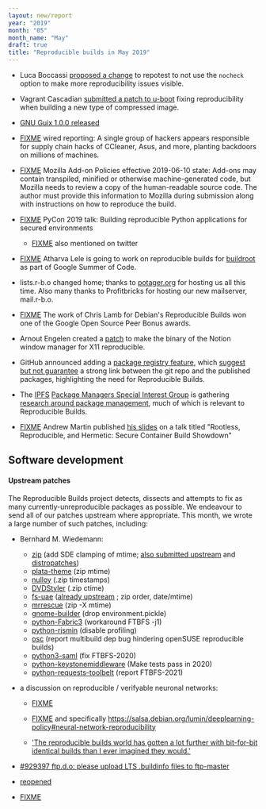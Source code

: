 ```yaml
---
layout: new/report
year: "2019"
month: "05"
month_name: "May"
draft: true
title: "Reproducible builds in May 2019"
---
```


* Luca Boccassi [proposed a change](https://salsa.debian.org/salsa-ci-team/pipeline/merge_requests/74) to repotest to not use the `nocheck` option to make more reproducibility issues visible.

* Vagrant Cascadian [submitted a patch to u-boot](https://patchwork.ozlabs.org/patch/1093969/) fixing reproducibility when building a new type of compressed image.

* [GNU Guix 1.0.0 released](https://www.gnu.org/software/guix/blog/2019/gnu-guix-1.0.0-released/)

* [FIXME](https://www.wired.com/story/barium-supply-chain-hackers/) wired reporting: A single group of hackers appears responsible for supply chain hacks of CCleaner, Asus, and more, planting backdoors on millions of machines.

* [FIXME](https://developer.mozilla.org/en-US/docs/Mozilla/Add-ons/AMO/Policy/Reviews-2019-05) Mozilla Add-on Policies effective 2019-06-10 state: Add-ons may contain transpiled, minified or otherwise machine-generated code, but Mozilla needs to review a copy of the human-readable source code. The author must provide this information to Mozilla during submission along with instructions on how to reproduce the build.

* [FIXME](https://www.youtube.com/watch?v=wRHi8Ui5vWA) PyCon 2019 talk: Building reproducible Python applications for secured environments
    * [FIXME](https://twitter.com/bengerman13/status/1124782596582518784) also mentioned on twitter

* [FIXME](https://summerofcode.withgoogle.com/projects/#5992608243908608) Atharva Lele is going to work on reproducible builds for [buildroot](https://buildroot.org/) as part of Google Summer of Code.

* lists.r-b.o changed home; thanks to [potager.org](https://potager.org/) for hosting us all this time. Also many thanks to Profitbricks for hosting our new mailserver, mail.r-b.o.

* [FIXME](https://opensource.googleblog.com/2019/04/google-open-source-peer-bonus-winners.html) The work of Chris Lamb for Debian's Reproducible Builds won one of the Google Open Source Peer Bonus awards.

* Arnout Engelen created a [patch](https://github.com/raboof/notion/pull/100) to make the binary of the Notion window manager for X11 reproducible.

* GitHub announced adding a [package registry feature](https://github.com/features/package-registry), which [suggest but not guarantee](https://github.com/ipfs/package-managers/issues/55) a strong link between the git repo and the published packages, highlighting the need for Reproducible Builds.

* The [IPFS](https://ipfs.io) [Package Managers Special Interest Group](https://github.com/ipfs/package-managers#readme) is gathering [research around package management](https://github.com/ipfs/package-managers/blob/master/docs/papers.md), much of which is relevant to Reproducible Builds.

* [FIXME](https://twitter.com/sublimino/status/1130778400761831424) Andrew Martin published [his slides](https://drive.google.com/a/control-plane.io/file/d/1xUDrcWmB3a_5oMxeIJuqf6vtXZN/view?usp=sharing) on a talk titled "Rootless, Reproducible, and Hermetic: Secure Container Build Showdown"

## Software development

#### Upstream patches

The Reproducible Builds project detects, dissects and attempts to fix as many currently-unreproducible packages as possible. We endeavour to send all of our patches upstream where appropriate. This month, we wrote a large number of such patches, including:

* Bernhard M. Wiedemann:
    * [zip](https://build.opensuse.org/request/show/700402) (add SDE clamping of mtime; [also submitted upstream](https://sourceforge.net/p/infozip/patches/25/) and [distropatches](https://github.com/distropatches/zip/commits/opensuse))
    * [plata-theme](https://gitlab.com/tista500/plata-theme/merge_requests/3) (zip mtime)
    * [nulloy](https://github.com/nulloy/nulloy/pull/149) (.zip timestamps)
    * [DVDStyler](https://sourceforge.net/p/dvdstyler/DVDStyler/merge-requests/1/) (.zip ctime)
    * [fs-uae](https://build.opensuse.org/request/show/701063) ([already upstream](https://github.com/FrodeSolheim/fs-uae/pull/182) ; zip order, date/mtime)
    * [mrrescue](https://build.opensuse.org/request/show/701742) (zip -X mtime)
    * [gnome-builder](https://build.opensuse.org/request/show/701094) (drop environment.pickle)
    * [python-Fabric3](https://build.opensuse.org/request/show/702815) (workaround FTBFS -j1)
    * [python-rjsmin](https://build.opensuse.org/request/show/703832) (disable profiling)
    * [osc](https://github.com/openSUSE/osc/issues/547) (report multibuild dep bug hindering openSUSE reproducible builds)
    * [python3-saml](https://github.com/onelogin/python3-saml/pull/140) (fix FTBFS-2020)
    * [python-keystonemiddleware](https://review.opendev.org/657780) (Make tests pass in 2020)
    * [python-requests-toolbelt](https://github.com/requests/toolbelt/issues/270) (report FTBFS-2021)

* a discussion on reproducible / verifyable neuronal networks:
    * [FIXME](https://lists.debian.org/7ba5a9c7-a58e-e173-a99b-28f1dfc3deae@cohens.org.il)

    * [FIXME](https://salsa.debian.org/lumin/deeplearning-policy) and specifically https://salsa.debian.org/lumin/deeplearning-policy#neural-network-reproducibility

    * ['The reproducible builds world has gotten a lot further with bit-for-bit identical builds than I ever imagined they would.'](https://lists.debian.org/debian-devel/2019/05/msg00355.html)

* [#929397 ftp.d.o: please upload LTS .buildinfo files to ftp-master](https://bugs.debian.org/929397)

* [reopened](https://bugs.debian.org/836609)

* [FIXME](https://bugs.debian.org/926242#67)
